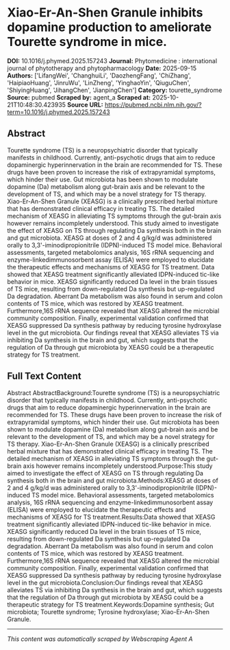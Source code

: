 # Xiao-Er-An-Shen Granule inhibits dopamine production to ameliorate Tourette syndrome in mice.

**DOI:** 10.1016/j.phymed.2025.157243
**Journal:** Phytomedicine : international journal of phytotherapy and phytopharmacology
**Date:** 2025-09-15
**Authors:** ['LifangWei', 'ChanghuiLi', 'DaozhengFang', 'ChiZhang', 'HaipiaoHuang', 'JinruWu', 'LinZheng', 'YinghaoYin', 'QiuguChen', 'ShiyingHuang', 'JihangChen', 'JianpingChen']
**Category:** tourette_syndrome
**Source:** pubmed
**Scraped by:** agent_a
**Scraped at:** 2025-10-21T10:48:30.423935
**Source URL:** https://pubmed.ncbi.nlm.nih.gov/?term=10.1016/j.phymed.2025.157243

## Abstract

Tourette syndrome (TS) is a neuropsychiatric disorder that typically manifests in childhood. Currently, anti-psychotic drugs that aim to reduce dopaminergic hyperinnervation in the brain are recommended for TS. These drugs have been proven to increase the risk of extrapyramidal symptoms, which hinder their use. Gut microbiota has been shown to modulate dopamine (Da) metabolism along gut-brain axis and be relevant to the development of TS, and which may be a novel strategy for TS therapy. Xiao-Er-An-Shen Granule (XEASG) is a clinically prescribed herbal mixture that has demonstrated clinical efficacy in treating TS. The detailed mechanism of XEASG in alleviating TS symptoms through the gut-brain axis however remains incompletely understood.
This study aimed to investigate the effect of XEASG on TS through regulating Da synthesis both in the brain and gut microbiota.
XEASG at doses of 2 and 4 g/kg/d was administered orally to 3,3'-iminodipropionitrile (IDPN)-induced TS model mice. Behavioral assessments, targeted metabolomics analysis, 16S rRNA sequencing and enzyme-linkedimmunosorbent assay (ELISA) were employed to elucidate the therapeutic effects and mechanisms of XEASG for TS treatment.
Data showed that XEASG treatment significantly alleviated IDPN-induced tic-like behavior in mice. XEASG significantly reduced Da level in the brain tissues of TS mice, resulting from down-regulated Da synthesis but up-regulated Da degradation. Aberrant Da metabolism was also found in serum and colon contents of TS mice, which was restored by XEASG treatment. Furthermore,16S rRNA sequence revealed that XEASG altered the microbial community composition. Finally, experimental validation confirmed that XEASG suppressed Da synthesis pathway by reducing tyrosine hydroxylase level in the gut microbiota.
Our findings reveal that XEASG alleviates TS via inhibiting Da synthesis in the brain and gut, which suggests that the regulation of Da through gut microbiota by XEASG could be a therapeutic strategy for TS treatment.

## Full Text Content

Abstract AbstractBackground:Tourette syndrome (TS) is a neuropsychiatric disorder that typically manifests in childhood. Currently, anti-psychotic drugs that aim to reduce dopaminergic hyperinnervation in the brain are recommended for TS. These drugs have been proven to increase the risk of extrapyramidal symptoms, which hinder their use. Gut microbiota has been shown to modulate dopamine (Da) metabolism along gut-brain axis and be relevant to the development of TS, and which may be a novel strategy for TS therapy. Xiao-Er-An-Shen Granule (XEASG) is a clinically prescribed herbal mixture that has demonstrated clinical efficacy in treating TS. The detailed mechanism of XEASG in alleviating TS symptoms through the gut-brain axis however remains incompletely understood.Purpose:This study aimed to investigate the effect of XEASG on TS through regulating Da synthesis both in the brain and gut microbiota.Methods:XEASG at doses of 2 and 4 g/kg/d was administered orally to 3,3'-iminodipropionitrile (IDPN)-induced TS model mice. Behavioral assessments, targeted metabolomics analysis, 16S rRNA sequencing and enzyme-linkedimmunosorbent assay (ELISA) were employed to elucidate the therapeutic effects and mechanisms of XEASG for TS treatment.Results:Data showed that XEASG treatment significantly alleviated IDPN-induced tic-like behavior in mice. XEASG significantly reduced Da level in the brain tissues of TS mice, resulting from down-regulated Da synthesis but up-regulated Da degradation. Aberrant Da metabolism was also found in serum and colon contents of TS mice, which was restored by XEASG treatment. Furthermore,16S rRNA sequence revealed that XEASG altered the microbial community composition. Finally, experimental validation confirmed that XEASG suppressed Da synthesis pathway by reducing tyrosine hydroxylase level in the gut microbiota.Conclusion:Our findings reveal that XEASG alleviates TS via inhibiting Da synthesis in the brain and gut, which suggests that the regulation of Da through gut microbiota by XEASG could be a therapeutic strategy for TS treatment.Keywords:Dopamine synthesis; Gut microbiota; Tourette syndrome; Tyrosine hydroxylase; Xiao-Er-An-Shen Granule.

---
*This content was automatically scraped by Webscraping Agent A*
